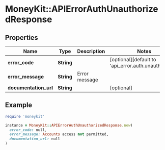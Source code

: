 # MoneyKit::APIErrorAuthUnauthorizedResponse

## Properties

| Name | Type | Description | Notes |
| ---- | ---- | ----------- | ----- |
| **error_code** | **String** |  | [optional][default to &#39;api_error.auth.unauthorized&#39;] |
| **error_message** | **String** | Error message |  |
| **documentation_url** | **String** |  | [optional] |

## Example

```ruby
require 'moneykit'

instance = MoneyKit::APIErrorAuthUnauthorizedResponse.new(
  error_code: null,
  error_message: Accounts access not permitted,
  documentation_url: null
)
```

